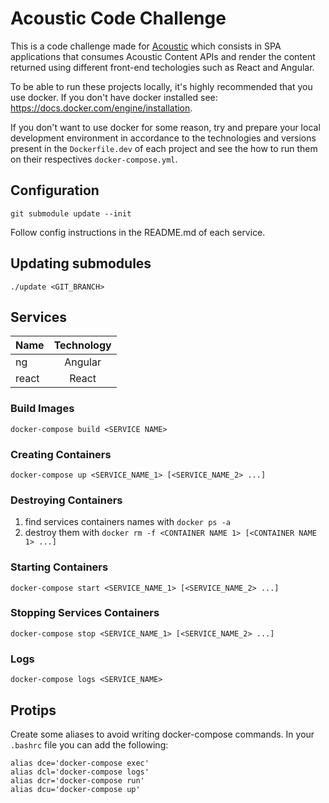 # Acoustic Code Challenge

This is a code challenge made for [Acoustic](https://acoustic.co/) which
consists in SPA applications that consumes Acoustic Content APIs and render the
content returned using different front-end techologies such as React and
Angular.

To be able to run these projects locally, it's highly recommended that you use
docker. If you don't have docker installed see:
https://docs.docker.com/engine/installation.

If you don't want to use docker for some reason, try and prepare your local
development environment in accordance to the technologies and versions
present in the `Dockerfile.dev` of each project and see the how to run
them on their respectives `docker-compose.yml`.

## Configuration

```
git submodule update --init
```

Follow config instructions in the README.md of each service.

## Updating submodules

```
./update <GIT_BRANCH>
```

## Services

| Name  | Technology |
|-------|:----------:|
| ng    |  Angular   |
| react |  React     |

### Build Images

```
docker-compose build <SERVICE NAME>
```

### Creating Containers

```
docker-compose up <SERVICE_NAME_1> [<SERVICE_NAME_2> ...]
```

### Destroying Containers

1. find services containers names with `docker ps -a`
1. destroy them with `docker rm -f <CONTAINER NAME 1> [<CONTAINER NAME 1> ...]`

### Starting Containers

```
docker-compose start <SERVICE_NAME_1> [<SERVICE_NAME_2> ...]
```

### Stopping Services Containers

```
docker-compose stop <SERVICE_NAME_1> [<SERVICE_NAME_2> ...]
```

### Logs

```
docker-compose logs <SERVICE_NAME>
```

## Protips

Create some aliases to avoid writing docker-compose commands. In your `.bashrc`
file you can add the following:

```
alias dce='docker-compose exec'
alias dcl='docker-compose logs'
alias dcr='docker-compose run'
alias dcu='docker-compose up'
```
